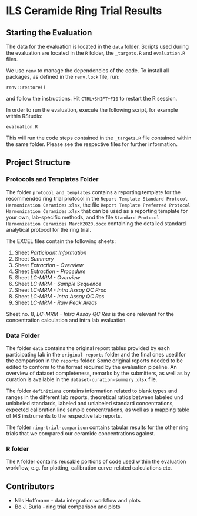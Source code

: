 # ILS Ceramide Ring Trial Results

## Starting the Evaluation

The data for the evaluation is located in the `data` folder. Scripts used during the evaluation are located in the `R` folder, the `_targets.R` and `evaluation.R` files.

We use `renv` to manage the dependencies of the code. To install all packages, as defined in the `renv.lock` file, run:

```
renv::restore() 
```

and follow the instructions. Hit `CTRL+SHIFT+F10` to restart the R session.

In order to run the evaluation, execute the following script, for example within RStudio:

```
evaluation.R
```

This will run the code steps contained in the `_targets.R` file contained within the same folder.
Please see the respective files for further information.

## Project Structure

### Protocols and Templates Folder

The folder `protocol_and_templates` contains a reporting template for the recommended ring trial protocol in the `Report Template Standard Protocol Harmonization Ceramides.xlsx`, 
the file `Report Template Preferred Protocol Harmonization Ceramides.xlsx` that can be used as a reporting template for your own, lab-specific methods, and the file `Standard Protocol Harmonization Ceramides March2020.docx` containing the detailed standard analytical protocol for the ring trial. 

The EXCEL files contain the following sheets:

1. Sheet *Participant Information*
2. Sheet *Summary*
3. Sheet *Extraction - Overview*
4. Sheet *Extraction - Procedure*
5. Sheet *LC-MRM - Overview*
6. Sheet *LC-MRM - Sample Sequence*
7. Sheet *LC-MRM - Intra Assay QC Proc*
8. Sheet *LC-MRM - Intra Assay QC Res*
9. Sheet *LC-MRM - Raw Peak Areas*

Sheet no. 8, *LC-MRM - Intra Assay QC Res* is the one relevant for the concentration calculation and intra lab evaluation.

### Data Folder

The folder `data` contains the original report tables provided by each participating lab in the `original-reports` folder and the final ones used for the comparison in the `reports` folder. 
Some original reports needed to be edited to conform to the format required by the evaluation pipeline. An overview of dataset completeness, remarks by the submitters, as well as by curation is available in the `dataset-curation-summary.xlsx` file. 

The folder `definitions` contains information related to blank types and ranges in the different lab reports, theoretical ratios between labeled und unlabeled standards, labeled and unlabeled standard concentrations, expected calibration line sample concentrations, as well as a mapping table of MS instruments to the respective lab reports.

The folder `ring-trial-comparison` contains tabular results for the other ring trials that we compared our ceramide concentrations against.

### R folder

The `R` folder contains reusable portions of code used within the evaluation workflow, e.g. for plotting, calibration curve-related calculations etc.

## Contributors

- Nils Hoffmann - data integration workflow and plots
- Bo J. Burla - ring trial comparison and plots

